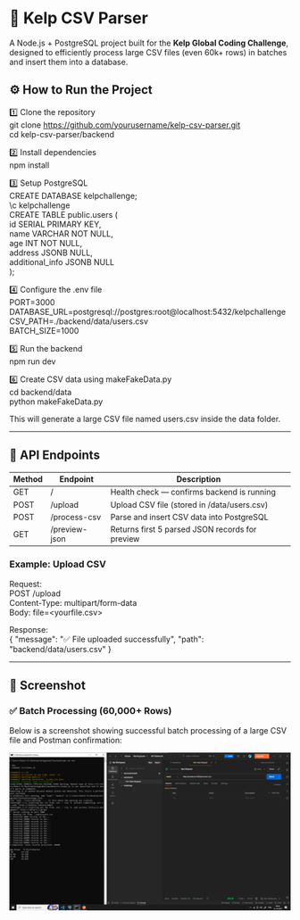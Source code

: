 # 🚀 Kelp CSV Parser

A Node.js + PostgreSQL project built for the **Kelp Global Coding Challenge**, designed to efficiently process large CSV files (even 60k+ rows) in batches and insert them into a database.

## ⚙️ How to Run the Project

1️⃣ Clone the repository  
git clone https://github.com/yourusername/kelp-csv-parser.git  
cd kelp-csv-parser/backend

2️⃣ Install dependencies  
npm install

3️⃣ Setup PostgreSQL  
CREATE DATABASE kelpchallenge;  
\\c kelpchallenge  
CREATE TABLE public.users (  
 id SERIAL PRIMARY KEY,  
 name VARCHAR NOT NULL,  
 age INT NOT NULL,  
 address JSONB NULL,  
 additional_info JSONB NULL  
);

4️⃣ Configure the .env file  
PORT=3000  
DATABASE_URL=postgresql://postgres:root@localhost:5432/kelpchallenge  
CSV_PATH=./backend/data/users.csv  
BATCH_SIZE=1000

5️⃣ Run the backend  
npm run dev

6️⃣ Create CSV data using makeFakeData.py  
cd backend/data  
python makeFakeData.py

This will generate a large CSV file named users.csv inside the data folder.

---

## 🧰 API Endpoints

| Method | Endpoint      | Description                                     |
| ------ | ------------- | ----------------------------------------------- |
| GET    | /             | Health check — confirms backend is running      |
| POST   | /upload       | Upload CSV file (stored in /data/users.csv)     |
| POST   | /process-csv  | Parse and insert CSV data into PostgreSQL       |
| GET    | /preview-json | Returns first 5 parsed JSON records for preview |

### Example: Upload CSV

Request:  
POST /upload  
Content-Type: multipart/form-data  
Body: file=<yourfile.csv>

Response:  
{
"message": "✅ File uploaded successfully",
"path": "backend/data/users.csv"
}

---

## 📸 Screenshot

### ✅ Batch Processing (60,000+ Rows)

Below is a screenshot showing successful batch processing of a large CSV file and Postman confirmation:

![Batch Processing Proof](./images/batchprocessing.png)
